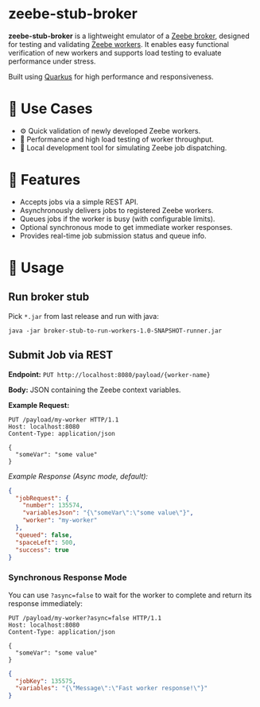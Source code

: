 # zeebe-stub-broker

**zeebe-stub-broker** is a lightweight emulator of a [Zeebe broker](https://docs.camunda.io/docs/components/zeebe/zeebe-overview/),
designed for testing and validating [Zeebe workers](https://docs.camunda.io/docs/components/concepts/job-workers/). 
It enables easy functional verification of new workers and supports load testing to evaluate performance under stress.

Built using [Quarkus](https://quarkus.io/performance/) for high performance and responsiveness.

# 🧪 Use Cases
* ⚙️ Quick validation of newly developed Zeebe workers.
* 🔄 Performance and high load testing of worker throughput.
* 🧰 Local development tool for simulating Zeebe job dispatching.

# 🔧 Features
* Accepts jobs via a simple REST API.
* Asynchronously delivers jobs to registered Zeebe workers.
* Queues jobs if the worker is busy (with configurable limits).
* Optional synchronous mode to get immediate worker responses.
* Provides real-time job submission status and queue info.

# 🚀 Usage

## Run broker stub
Pick `*.jar` from last release and run with java:
```shell
java -jar broker-stub-to-run-workers-1.0-SNAPSHOT-runner.jar
```

## Submit Job via REST
**Endpoint:**
`PUT http://localhost:8080/payload/{worker-name}`

**Body:**
JSON containing the Zeebe context variables.

**Example Request:**
```http
PUT /payload/my-worker HTTP/1.1
Host: localhost:8080
Content-Type: application/json

{
  "someVar": "some value"
}
```

*Example Response (Async mode, default):*
```json
{
  "jobRequest": {
    "number": 135574,
    "variablesJson": "{\"someVar\":\"some value\"}",
    "worker": "my-worker"
  },
  "queued": false,
  "spaceLeft": 500,
  "success": true
}
```

### Synchronous Response Mode
You can use `?async=false` to wait for the worker to complete and return its response immediately:
```http
PUT /payload/my-worker?async=false HTTP/1.1
Host: localhost:8080
Content-Type: application/json

{
  "someVar": "some value"
}
```

```json
{
  "jobKey": 135575,
  "variables": "{\"Message\":\"Fast worker response!\"}"
}
```
